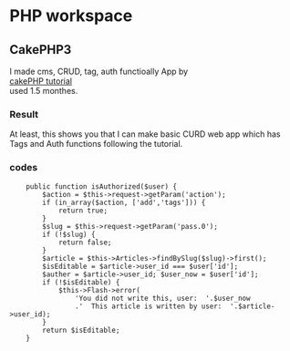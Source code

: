 # PHP workspace
## CakePHP3
I made cms, CRUD, tag, auth functioally App by  
[cakePHP tutorial](https://book.cakephp.org/3.0/en/tutorials-and-examples/cms/articles-controller.html)  
used 1.5 monthes. 

### Result
At least, this shows you that I can make basic CURD web app which has Tags and Auth functions following the tutorial.  

### codes
``` Auth
    public function isAuthorized($user) {
        $action = $this->request->getParam('action');
        if (in_array($action, ['add','tags'])) {
            return true;
        }
        $slug = $this->request->getParam('pass.0');
        if (!$slug) {
            return false;
        }
        $article = $this->Articles->findBySlug($slug)->first();
        $isEditable = $article->user_id === $user['id'];
        $auther = $article->user_id; $user_now = $user['id'];
        if (!$isEditable) {
            $this->Flash->error(
                'You did not write this, user:  '.$user_now
                .'  This article is written by user:  '.$article->user_id);
        }
        return $isEditable;
    }
```
